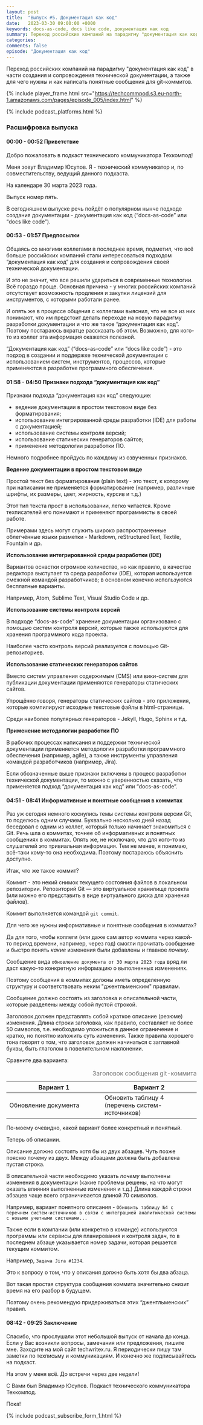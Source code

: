 ```yaml
---
layout: post
title:  "Выпуск #5. Документация как код"
date:   2023-03-30 09:00:00 +0000
keywords: docs-as-code, docs like code, документация как код
summary: Переход российских компаний на парадигму "документация как код" в части создания и сопровождения технической документации, а также для чего нужны и как написать понятные сообщения для git-коммитов.
categories: 
comments: false
episode: "Документация как код"
---
```


Переход российских компаний на парадигму "документация как код" в части создания и сопровождения технической документации, а также для чего нужны и как написать понятные сообщения для git-коммитов.

<!--more-->

{% include player_frame.html src="https://techcommpod.s3.eu-north-1.amazonaws.com/pages/episode_005/index.html" %}

{% include podcast_platforms.html %}

### Расшифровка выпуска

#### 00:00 - 00:52 Приветствие

Добро пожаловать в подкаст технического коммуникатора Техкомпод!

Меня зовут Владимир Юсупов. Я - технический коммуникатор и, по совместительству, ведущий данного подкаста.

На календаре 30 марта 2023 года. 

Выпуск номер пять.

В сегодняшнем выпуске речь пойдёт о популярном нынче подходе создания документации - документация как код (“docs-as-code” или “docs like code”). 

#### 00:53 - 01:57 Предпосылки

Общаясь со многими коллегами в последнее время, подметил, что всё больше российских компаний стали интересоваться подходом “документация как код” для создания и сопровождения своей технической документации.

И это не значит, что все решили удариться в современные технологии. Всё гораздо проще. Основная причина - у многих российских компаний отсутствует возможность продления и закупки лицензий для инструментов, с которыми работали ранее.  

И опять же в процессе общения с коллегами выяснил, что не все из них понимают, что им предстоит делать переходе на новую парадигму разработки документации и что же  такое “документация как код”. Поэтому постараюсь вкратце рассказать об этом. Возможно, для кого-то из коллег эта информация окажется полезной. 

“Документация как код” (“docs-as-code” или “docs like code”) - это подход в создании и поддержке технической документации с использованием систем, инструментов, процессов, которые применяются в разработке программного обеспечения.

#### 01:58 - 04:50 Признаки подхода “документация как код”

Признаки подхода “документация как код” следующие:

- ведение документации в простом текстовом виде без форматирования;
- использование интегрированной среды разработки (IDE) для работы с документацией;
- использование системы контроля версий;
- использование статических генераторов сайтов;
- применение методологии разработки ПО.

Немного подробнее пройдусь по каждому из озвученных признаков.

**Ведение документации в простом текстовом виде**

Простой текст без форматирования (plain text) - это текст, к которому при написании не применяется форматирование (например, различные шрифты, их размеры, цвет, жирность, курсив и т.д.) 

Этот тип текста прост в использовании, легко читается. Кроме техписателей его понимают и применяют программисты в своей работе. 

Примерами здесь могут служить широко распространенные облегчённые языки разметки - Markdown, reStructuredText, Textile, Fountain и др. 

**Использование интегрированной среды разработки (IDE)**

Вариантов оснастки огромное количество, но как правило, в качестве редактора выступает та среда разработки (IDE), которая используется смежной командой разработчиков; в основном конечно используются бесплатные варианты. 

Например, Atom, Sublime Text, Visual Studio Code и др.

**Использование системы контроля версий**

В подходе “docs-as-code” хранение документации организовано с помощью систем контроля версий, которые также используются для хранения программного кода проекта. 

Наиболее часто контроль версий реализуется с помощью Git-репозиториев.

**Использование статических генераторов сайтов**

Вместо систем управления содержимым (CMS) или вики-систем для публикации документации применяются генераторы статических сайтов.

Упрощённо говоря, генераторы статических сайтов - это приложения, которые компилируют исходные текстовые файлы в html-страницы.

Среди наиболее популярных генераторов - Jekyll, Hugo, Sphinx и т.д.

**Применение методологии разработки ПО**

В рабочих процессах написания и поддержки технической документации применяется методология разработки программного обеспечения (например, agile), а также инструменты управления командой разработчиков (например, Jira).

Если обозначенные выше признаки включены в процесс разработки технической документации, то можно с уверенностью сказать, что применяется подход “документация как код” или “docs-as-code”.

#### 04:51 - 08:41 Информативные и понятные сообщения в коммитах

Раз уж сегодня немного коснулись темы системы контроля версии Git, то поделюсь одним случаем. Буквально несколько дней назад беседовал с одним из коллег, который только начинает знакомиться с Git. Речь шла о коммитах, точнее об информативных и понятных сообщениях в коммитах. Опять же, не исключаю, что для кого-то из слушателей это тривиальная информация. Тем не менее, я понимаю, всё-таки кому-то она необходима. Поэтому постараюсь объяснить доступно.

Итак, что же такое коммит?

Коммит - это некий снимок текущего состояния файлов в локальном репозитории. Репозиторий Git — это виртуальное хранилище проекта (или можно его представить в виде виртуального диска для хранения файлов). 

Коммит выполняется командой `git commit`.

Для чего же нужны информативные и понятные сообщения в коммитах?

Да для того, чтобы коллеги (или даже сам автор коммита через какой-то период времени, например, через год) смогли прочитать сообщение и быстро понять *какие* изменения были добавлены и главное *почему*.

Сообщение вида `обновление документа от 30 марта 2023 года` вряд ли даст какую-то конкретную информацию о выполненных изменениях. 

Поэтому сообщения в коммитах должны иметь определенную структуру и соответствовать неким "джентльменским" правилам.

Сообщение должно состоять из заголовка и описательной части, которые разделены между собой пустой строкой.

Заголовок должен представлять собой краткое описание (резюме) изменения. Длина строки заголовка, как правило, составляет не более 50 символов, т.е. необходимо уложиться в данное ограничение и кратко, но понятно изложить суть изменения. Также правила хорошего тона говорят о том, что заголовок должен начинаться с заглавной буквы, быть глаголом в повелительном наклонении.

Сравните два варианта:

<table>
    <caption style="color: #6c6c6c; text-align: right;">Заголовок сообщения git-коммита</caption>
    <colgroup>
    <col width="50%" />
    <col width="50%" />
    </colgroup>
    <thead>
        <tr class="header">
            <th>Вариант 1</th>
            <th>Вариант 2</th>
        </tr>
    </thead>
    <tbody>
        <tr>
            <td markdown="span">Обновление документа</td>
            <td markdown="span">Обновить таблицу 4 (перечень систем-источников)</td>
        </tr>
    </tbody>
</table>

По-моему очевидно, какой вариант более конкретный и понятный.

Теперь об описании. 

Описание должно состоять хотя бы из двух абзацев. Чуть позже поясню почему из двух. Между абзацами должна быть добавлена пустая строка. 

В описательной части необходимо указать *почему* выполнены изменения в документации (какие проблемы решены, на что могут оказать влияния выполненные изменения и т.д.) Длина каждой строки абзацев чаще всего ограничивается длиной 70 символов. 

Например, вариант понятного описания - `Обновить таблицу №4 с перечнем систем-источников в связи с интеграцией аналитической системы с новыми учетными системами...`

Также если в компании (или конкретно в команде) используются программы или сервисы для планирования и контроля задач, то в последнем абзаце указывается номер задачи, которая решается текущим коммитом.

Например, `Задача Jira #1234`.

Это к вопросу о том, что у описания должно быть хотя бы два абзаца.

Вот такая простая структура сообщения коммита значительно снизит время на его разбор в будущем.

Поэтому очень рекомендую придерживаться этих “джентльменских” правил.

#### 08:42 - 09:25 Заключение

Спасибо, что прослушали этот небольшой выпуск от начала до конца. Если у Вас возникли вопросы, замечания или предложения, пишите мне. Заходите на мой сайт techwritex.ru. Я периодически пишу там заметки по техписьму и коммуникациям. И конечно же подписывайтесь на подкаст.

На этом у меня всё. До встречи через две недели!

С Вами был Владимир Юсупов. Подкаст технического коммуникатора Техкомпод. 

Пока!

{% include podcast_subscribe_form_1.html %}